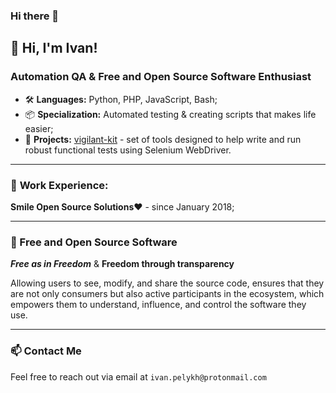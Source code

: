 ### Hi there 👋

<!--
**ivpel/ivpel** is a ✨ _special_ ✨ repository because its `README.md` (this file) appears on your GitHub profile.

Here are some ideas to get you started:

- 🔭 I’m currently working on ...
- 🌱 I’m currently learning ...
- 👯 I’m looking to collaborate on ...
- 🤔 I’m looking for help with ...
- 💬 Ask me about ...
- 📫 How to reach me: ...
- 😄 Pronouns: ...
- ⚡ Fun fact: ...
-->


## 👋 Hi, I'm Ivan! 

### Automation QA & Free and Open Source Software Enthusiast


- 🛠️ **Languages:** Python, PHP, JavaScript, Bash;
- 📦 **Specialization:** Automated testing & creating scripts that makes life easier;
- 📝 **Projects:** [vigilant-kit](https://github.com/ivpel/vigilant-kit) - set of tools designed to help write and run robust functional tests using Selenium WebDriver. 

---

### 🏢 **Work Experience:**

**Smile Open Source Solutions❤️**  -  since January 2018;

---

### 🐃 Free and Open Source Software 
**_Free as in Freedom_** & **Freedom through transparency** 

Allowing users to see, modify, and share the source code, ensures that they are not
only consumers but also active participants in the ecosystem, which empowers them to understand, influence, and control the software they use. 


---

### 📫 **Contact Me**
Feel free to reach out via email at `ivan.pelykh@protonmail.com`
